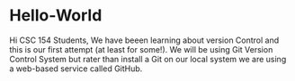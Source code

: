 # Hello-World
Hi CSC 154 Students, We have beeen learning about version Control and this is our first attempt (at least for some!). We will be using Git Version Control System but rater than install a Git on our local system we are using a web-based service called GitHub.
